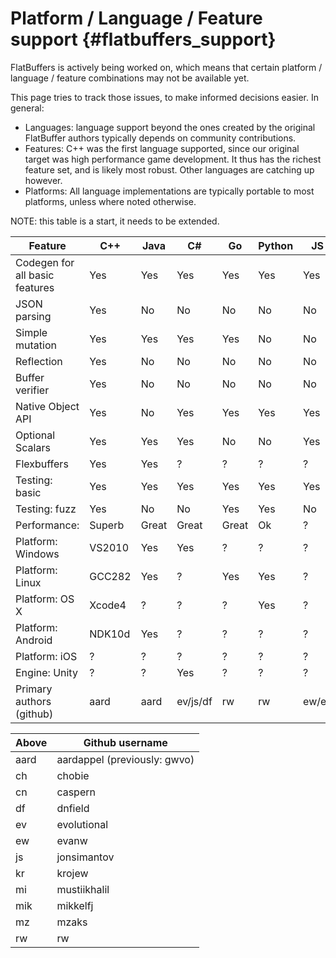 Platform / Language / Feature support    {#flatbuffers_support}
=====================================

FlatBuffers is actively being worked on, which means that certain platform /
language / feature combinations may not be available yet.

This page tries to track those issues, to make informed decisions easier.
In general:

  * Languages: language support beyond the ones created by the original
    FlatBuffer authors typically depends on community contributions.
  * Features: C++ was the first language supported, since our original
    target was high performance game development. It thus has the richest
    feature set, and is likely most robust. Other languages are catching up
    however.
  * Platforms: All language implementations are typically portable to most
    platforms, unless where noted otherwise.

NOTE: this table is a start, it needs to be extended.

Feature                        | C++    | Java  | C#       | Go    | Python | JS    | TS  | C      | PHP | Dart    | Lobster | Rust   | Swift
------------------------------ | ------ | ----- | -------- | ----- | ------ | ----- | --- | ------ | --- | ------- | ------- | ------ | ------
Codegen for all basic features | Yes    | Yes   | Yes      | Yes   | Yes    | Yes   | Yes | Yes    | WiP | Yes     | Yes     | Yes    | Yes
JSON parsing                   | Yes    | No    | No       | No    | No     | No    | No  | Yes    | No  | No      | Yes     | No     | No
Simple mutation                | Yes    | Yes   | Yes      | Yes   | No     | No    | No  | No     | No  | No      | No      | No     | Yes
Reflection                     | Yes    | No    | No       | No    | No     | No    | No  | Basic  | No  | No      | No      | No     | No
Buffer verifier                | Yes    | No    | No       | No    | No     | No    | No  | Yes    | No  | No      | No      | No     | No
Native Object API              | Yes    | No    | Yes      | Yes   | Yes    | Yes   | Yes | No     | No  | Yes     | No      | No     | No
Optional Scalars               | Yes    | Yes   | Yes      | No    | No     | Yes   | Yes | Yes    | No  | No      | Yes     | Yes    | Yes
Flexbuffers                    | Yes    | Yes   | ?        | ?     | ?      | ?     | ?   | ?      | ?   | ?       | ?       | Yes    | ?
Testing: basic                 | Yes    | Yes   | Yes      | Yes   | Yes    | Yes   | Yes | Yes    | ?   | Yes     | Yes     | Yes    | Yes
Testing: fuzz                  | Yes    | No    | No       | Yes   | Yes    | No    | No  | No     | ?   | No      | No      | Yes    | No
Performance:                   | Superb | Great | Great    | Great | Ok     | ?     | ?   | Superb | ?   | ?       | Great   | Superb | Great
Platform: Windows              | VS2010 | Yes   | Yes      | ?     | ?      | ?     | Yes | VS2010 | ?   | Yes     | Yes     | Yes    | No
Platform: Linux                | GCC282 | Yes   | ?        | Yes   | Yes    | ?     | Yes | Yes    | ?   | Yes     | Yes     | Yes    | Yes
Platform: OS X                 | Xcode4 | ?     | ?        | ?     | Yes    | ?     | Yes | Yes    | ?   | Yes     | Yes     | Yes    | Yes
Platform: Android              | NDK10d | Yes   | ?        | ?     | ?      | ?     | ?   | ?      | ?   | Flutter | Yes     | ?      | No
Platform: iOS                  | ?      | ?     | ?        | ?     | ?      | ?     | ?   | ?      | ?   | Flutter | Yes     | ?      | Yes
Engine: Unity                  | ?      | ?     | Yes      | ?     | ?      | ?     | ?   | ?      | ?   | ?       | No      | ?      | No
Primary authors (github)       | aard   | aard  | ev/js/df | rw    | rw     | ew/ev | kr  | mik    | ch  | df      | aard    | rw/cn  | mi/mz

Above | Github username
----- | -----------------------------
aard  | aardappel (previously: gwvo)
ch    | chobie
cn    | caspern
df    | dnfield
ev    | evolutional
ew    | evanw
js    | jonsimantov
kr    | krojew
mi    | mustiikhalil
mik   | mikkelfj
mz    | mzaks
rw    | rw

<br>
